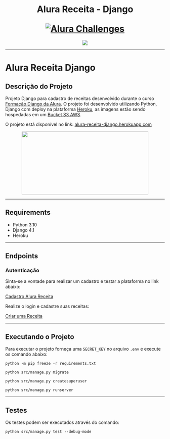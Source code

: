 
<h1 align="center">
	<p align="center">Alura Receita - Django</p>
	<a href="https://alura-receita-django.herokuapp.com/"><img src="src\static\img\core-img\favicon.ico" alt="Alura Challenges"></a>
</h1>

<div align="center" id="badges">
    <img src="https://img.shields.io/badge/STATUS-COMPLETED-green"/>
</div>

---

# Alura Receita Django
## Descrição do Projeto
Projeto Django para cadastro de receitas desenvolvido durante o curso [Formação Django da Alura](https://www.alura.com.br/formacao-django). O projeto foi desenvolvido utilizando Python, Django com deploy na plataforma [Heroku](https://www.heroku.com), as imagens estão sendo hospedadas em um [Bucket S3 AWS](https://aws.amazon.com/pt/s3/).

O projeto está disponível no link: [alura-receita-django.herokuapp.com](https://alura-receita-django.herokuapp.com)

<div align="center">
    <img src="docs\alura_receita_tour.gif" width="400" height="200" />
</div>

---

## Requirements
- Python 3.10
- Django 4.1
- Heroku
---

## Endpoints
### Autenticação
Sinta-se a vontade para realizar um cadastro e testar a plataforma no link abaixo:

[Cadastro Alura Receita](https://alura-receita-django.herokuapp.com/usuario/cadastro)

Realize o login e cadastre suas receitas:

[Criar uma Receita](https://alura-receita-django.herokuapp.com/receita/criar)

---

## Executando o Projeto
Para executar o projeto forneça uma `SECRET_KEY` no arquivo `.env` e execute os comando abaixo:

`python -m pip freeze -r requirements.txt`

`python src/manage.py migrate`

`python src/manage.py createsuperuser`

`python src/manage.py runserver`

---

## Testes
Os testes podem ser executados através do comando:

`python src/manage.py test --debug-mode`
